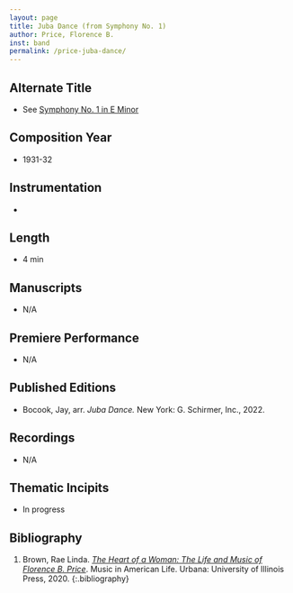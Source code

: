 ```yaml
---
layout: page
title: Juba Dance (from Symphony No. 1)
author: Price, Florence B.
inst: band
permalink: /price-juba-dance/
---
```


## Alternate Title
- See [Symphony No. 1 in E Minor](/price-symphony-no1)

## Composition Year
- 1931-32

## Instrumentation
- 

## Length
- 4 min

## Manuscripts
- N/A

## Premiere Performance
- N/A

## Published Editions
- Bocook, Jay, arr. *Juba Dance.* New York: G. Schirmer, Inc., 2022.

## Recordings
- N/A

## Thematic Incipits
- In progress

## Bibliography
1. Brown, Rae Linda. <a href="https://www.worldcat.org/title/1122800180" target="_blank">*The Heart of a Woman: The Life and Music of Florence B. Price*</a>. Music in American Life. Urbana: University of Illinois Press, 2020.
{:.bibliography}